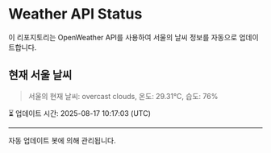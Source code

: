 
# Weather API Status

이 리포지토리는 OpenWeather API를 사용하여 서울의 날씨 정보를 자동으로 업데이트합니다.

## 현재 서울 날씨
> 서울의 현재 날씨: overcast clouds, 온도: 29.31°C, 습도: 76%

⏳ 업데이트 시간: 2025-08-17 10:17:03 (UTC)

---
자동 업데이트 봇에 의해 관리됩니다.
